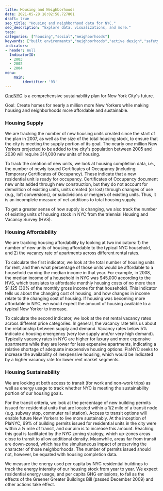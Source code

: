 ```yaml
---
title: Housing and Neighborhoods
date: 2021-05-28 18:02:58.727801
draft: true
seo_title: "Housing and neighborhood data for NYC."
seo_description: "Explore data, visualizations, and more."
tags: 
categories: ["housing","social","neighborhoods"]
keywords: ["built environments","neighborhoods","active design","safety","social","housing"]
indicators:
- header: null
  IndicatorID:
  - 2003
  - 2002
  - 2004
menu:
    main:
        identifier: '03'
---
```


[OneNYC](http://www1.nyc.gov/html/onenyc/index.html) is a comprehensive sustainability plan for New York City's future.

Goal: Create homes for nearly a million more New Yorkers while making housing and neighborhoods more affordable and sustainable.

### Housing Supply

We are tracking the number of new housing units created since the start of the plan in 2007, as well as the size of the total housing stock, to ensure that the city is meeting the supply portion of its goal. The nearly one million New Yorkers projected to be added to the city's population between 2005 and 2030 will require 314,000 new units of housing.  
  
 To track the creation of new units, we look at housing completion data, i.e., the number of newly issued Certificates of Occupancy (including Temporary Certificates of Occupancy). These indicate that a new residential unit is ready for occupancy. Certificates of Occupancy document new units added through new construction, but they do not account for demolition of existing units, units created (or lost) through changes of use (e.g., loft conversions), or subdivisions or mergers of existing units. Thus, it is an incomplete measure of net additions to total housing supply.  
  
 To get a greater sense of how supply is changing, we also track the number of existing units of housing stock in NYC from the triennial Housing and Vacancy Survey (HVS).

### Housing Affordability

We are tracking housing affordability by looking at two indicators: 1) the number of new units of housing affordable to the typical NYC household, and 2) the vacancy rate of apartments across different rental rates.  

 To calculate the first indicator, we look at the total number of housing units for rent, and then what percentage of those units would be affordable to a household earning the median income in that year. For example, in 2008, the median income of a household in NYC was $45,000 according to the HVS, which translates to affordable monthly housing costs of no more than $1,125 (30% of the monthly gross income for that household). This indicator tells us about the changing cost of housing, and how changes in income relate to the changing cost of housing. If housing was becoming more affordable in NYC, we would expect the amount of housing available to a typical New Yorker to increase.   
  
 To calculate the second indicator, we look at the net rental vacancy rates across different price categories. In general, the vacancy rate tells us about the relationship between supply and demand. Vacancy rates below 5% indicate a housing emergency (very low supply and/or very high demand). Typically vacancy rates in NYC are higher for luxury and more expensive apartments while they are lower for less expensive apartments, indicating a relative shortage of adequate inexpensive housing options. PlaNYC seeks to increase the availability of inexpensive housing, which would be indicated by a higher vacancy rate for lower rent market segments.


### Housing Sustainability

We are looking at both access to transit (for work and non-work trips) as well as energy usage to track whether NYC is meeting the sustainability portion of our housing goals.  
  
 For the transit criteria, we look at the percentage of new building permits issued for residential units that are located within a 1/2 mile of a transit node (e.g. subway stop, commuter rail station). Access to transit options will enable future New Yorkers to live more sustainably. At the inception of PlaNYC, 69% of building permits issued for residential units in the city were within a ½ mile of transit, and our aim is to increase this amount. Reaching this goal is facilitated by the NYC zoning strategy, which up-zones areas close to transit to allow additional density. Meanwhile, areas far from transit are down-zoned, which has the simultaneous impact of preserving the character of those neighborhoods. The number of permits issued should not, however, be equated with housing completion data.  
  
 We measure the energy used per capita by NYC residential buildings to track the energy intensity of our housing stock from year to year. We expect residential energy usage, and per capita GHG emissions, to fall as the effects of the Greener Greater Buildings Bill (passed December 2009) and other actions take effect.